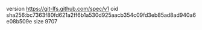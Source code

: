 version https://git-lfs.github.com/spec/v1
oid sha256:bc7363f80fd621a2ff6b1a530d925aacb354c09fd3eb85ad8ad940a6e08b509e
size 9707
